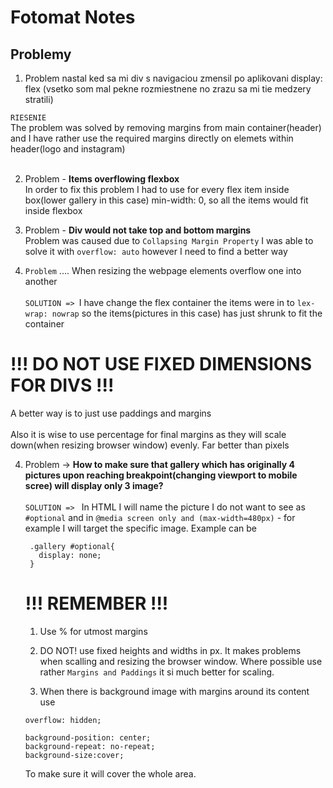 # Fotomat Notes

## Problemy
1. Problem nastal ked sa mi div s navigaciou zmensil po aplikovani display: flex (vsetko som mal pekne rozmiestnene no zrazu sa mi tie medzery stratili)

`RIESENIE` <br>
The problem was solved by removing margins from main container(header) and I have rather use the required margins directly on elemets within header(logo and instagram)<br><br>

2. Problem - **Items overflowing flexbox** <br>
 In order to fix this problem I had to use for every flex item inside box(lower gallery in this case) min-width: 0, so all the items would fit inside flexbox

 3. Problem - **Div would not take top and bottom margins**<br>
   Problem was caused due to `Collapsing Margin Property` I was able to solve it with `overflow: auto` however I need to find a better way
   
   4. `Problem` .... When resizing the webpage elements overflow one into another<br><br>
  `SOLUTION => `I have change the flex container the items were in to `lex-wrap: nowrap` so the items(pictures in this case) has just shrunk to fit the container

  # !!!  DO NOT USE FIXED DIMENSIONS FOR DIVS !!!
  A better way is to just use paddings and margins
   <br><br>
Also it is wise to use percentage for final margins as they will scale down(when resizing browser window) evenly. Far better than pixels

4. Problem -> **How to make sure that gallery which has originally 4 pictures upon reaching breakpoint(changing viewport to mobile scree) will display only 3 image?**
   <br><br>
   `SOLUTION => ` In HTML I will name the picture I do not want to see as `#optional` and in `@media screen only and (max-width=480px)` - for example I will target the specific image. Example can be <br>
   ```
    .gallery #optional{
      display: none;
    }
    ```

    # !!! REMEMBER !!!

    1. Use % for utmost margins

    2. DO NOT! use fixed heights and widths in px. It makes problems when scalling and resizing the browser window. Where possible use rather `Margins and Paddings` it si much better for scaling.

    3. When there is background image with margins around its content use 
    ``` 
    overflow: hidden;

    background-position: center;
    background-repeat: no-repeat;
    background-size:cover;
    ```
      To make sure it will cover the whole area.